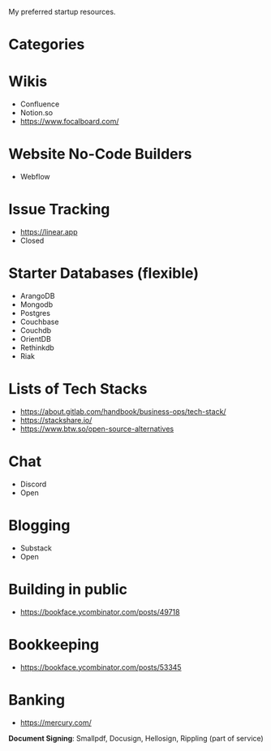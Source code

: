 
My preferred startup resources.

# Categories

# Wikis
- Confluence
- Notion.so
- https://www.focalboard.com/

# Website No-Code Builders
- Webflow

# Issue Tracking
- https://linear.app
- Closed

# Starter Databases (flexible)
- ArangoDB
- Mongodb
- Postgres
- Couchbase
- Couchdb
- OrientDB
- Rethinkdb
- Riak

# Lists of Tech Stacks
- https://about.gitlab.com/handbook/business-ops/tech-stack/
- https://stackshare.io/
- https://www.btw.so/open-source-alternatives

# Chat
- Discord
- Open

# Blogging
- Substack
- Open

# Building in public
- https://bookface.ycombinator.com/posts/49718

# Bookkeeping
- https://bookface.ycombinator.com/posts/53345

# Banking
- https://mercury.com/

__Document Signing__: Smallpdf, Docusign, Hellosign, Rippling (part of service)
